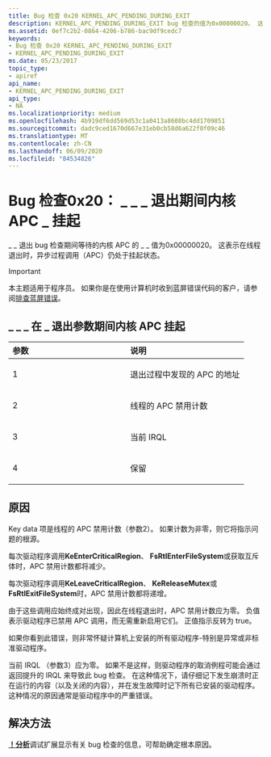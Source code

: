 ```yaml
---
title: Bug 检查 0x20 KERNEL_APC_PENDING_DURING_EXIT
description: KERNEL_APC_PENDING_DURING_EXIT bug 检查的值为0x00000020。 这表示在线程退出时，异步过程调用（APC）仍处于挂起状态。
ms.assetid: 0ef7c2b2-0864-4206-b786-bac9df9cedc7
keywords:
- Bug 检查 0x20 KERNEL_APC_PENDING_DURING_EXIT
- KERNEL_APC_PENDING_DURING_EXIT
ms.date: 05/23/2017
topic_type:
- apiref
api_name:
- KERNEL_APC_PENDING_DURING_EXIT
api_type:
- NA
ms.localizationpriority: medium
ms.openlocfilehash: 4b919df6dd569d53c1a0413a8608bc4dd1709851
ms.sourcegitcommit: dadc9ced1670d667e31eb0cb58d6a622f0f09c46
ms.translationtype: MT
ms.contentlocale: zh-CN
ms.lasthandoff: 06/09/2020
ms.locfileid: "84534826"
---
```

# <a name="bug-check-0x20-kernel_apc_pending_during_exit"></a>Bug 检查0x20： \_ \_ \_ 退出期间内核 APC \_ 挂起


\_ \_ 退出 bug 检查期间等待的内核 APC 的 \_ \_ 值为0x00000020。 这表示在线程退出时，异步过程调用（APC）仍处于挂起状态。

> [!IMPORTANT]
> 本主题适用于程序员。 如果你是在使用计算机时收到蓝屏错误代码的客户，请参阅[排查蓝屏错误](https://www.windows.com/stopcode)。


## <a name="kernel_apc_pending_during_exit-parameters"></a>\_ \_ \_ 在 \_ 退出参数期间内核 APC 挂起


<table>
<colgroup>
<col width="50%" />
<col width="50%" />
</colgroup>
<thead>
<tr class="header">
<th align="left">参数</th>
<th align="left">说明</th>
</tr>
</thead>
<tbody>
<tr class="odd">
<td align="left"><p>1</p></td>
<td align="left"><p>退出过程中发现的 APC 的地址</p></td>
</tr>
<tr class="even">
<td align="left"><p>2</p></td>
<td align="left"><p>线程的 APC 禁用计数</p></td>
</tr>
<tr class="odd">
<td align="left"><p>3</p></td>
<td align="left"><p>当前 IRQL</p></td>
</tr>
<tr class="even">
<td align="left"><p>4</p></td>
<td align="left"><p>保留</p></td>
</tr>
</tbody>
</table>

 

<a name="cause"></a>原因
-----

Key data 项是线程的 APC 禁用计数（参数2）。 如果计数为非零，则它将指示问题的根源。

每次驱动程序调用**KeEnterCriticalRegion**、 **FsRtlEnterFileSystem**或获取互斥体时，APC 禁用计数都将减少。

每次驱动程序调用**KeLeaveCriticalRegion**、 **KeReleaseMutex**或**FsRtlExitFileSystem**时，APC 禁用计数都将递增。

由于这些调用应始终成对出现，因此在线程退出时，APC 禁用计数应为零。 负值表示驱动程序已禁用 APC 调用，而无需重新启用它们。 正值指示反转为 true。

如果你看到此错误，则非常怀疑计算机上安装的所有驱动程序-特别是异常或非标准驱动程序。

当前 IRQL （参数3）应为零。 如果不是这样，则驱动程序的取消例程可能会通过返回提升的 IRQL 来导致此 bug 检查。 在这种情况下，请仔细记下发生崩溃时正在运行的内容（以及关闭的内容），并在发生故障时记下所有已安装的驱动程序。 这种情况的原因通常是驱动程序中的严重错误。


## <a name="resolution"></a>解决方法
[**！分析**](-analyze.md)调试扩展显示有关 bug 检查的信息，可帮助确定根本原因。
 

 




